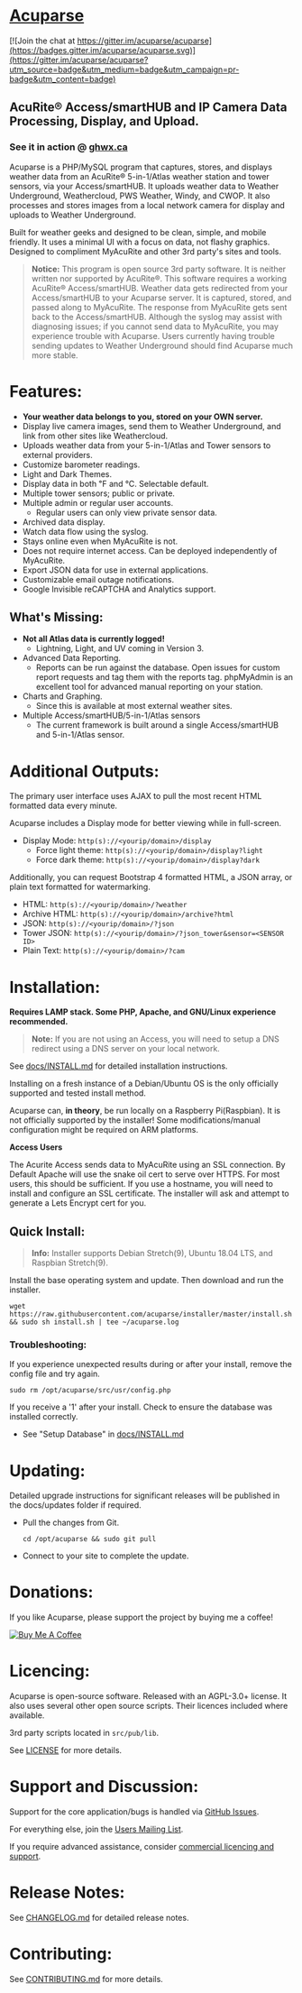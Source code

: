 # [Acuparse](https://www.acuparse.com)

[![Join the chat at https://gitter.im/acuparse/acuparse](https://badges.gitter.im/acuparse/acuparse.svg)](https://gitter.im/acuparse/acuparse?utm_source=badge&utm_medium=badge&utm_campaign=pr-badge&utm_content=badge)

## AcuRite®‎ Access/smartHUB and IP Camera Data Processing, Display, and Upload.
### See it in action @ [ghwx.ca](https://www.ghwx.ca)

Acuparse is a PHP/MySQL program that captures, stores, and displays weather data from an AcuRite®‎ 5-in-1/Atlas weather station and tower sensors, via your Access/smartHUB. It uploads weather data to Weather Underground, Weathercloud, PWS Weather, Windy, and CWOP. It also processes and stores images from a local network camera for display and uploads to Weather Underground.

Built for weather geeks and designed to be clean, simple, and mobile friendly. It uses a minimal UI with a focus on data, not flashy graphics. Designed to compliment MyAcuRite and other 3rd party's sites and tools. 

> **Notice:** This program is open source 3rd party software. It is neither written nor supported by AcuRite®‎. This software requires a working AcuRite®‎ Access/smartHUB. Weather data gets redirected from your Access/smartHUB to your Acuparse server. It is captured, stored, and passed along to MyAcuRite.
The response from MyAcuRite gets sent back to the Access/smartHUB. Although the syslog may assist with diagnosing issues; if you cannot send data to MyAcuRite, you may experience trouble with Acuparse.
Users currently having trouble sending updates to Weather Underground should find Acuparse much more stable.

# Features:
* **Your weather data belongs to you, stored on your OWN server.**
* Display live camera images, send them to Weather Underground, and link from other sites like Weathercloud.
* Uploads weather data from your 5-in-1/Atlas and Tower sensors to external providers.
* Customize barometer readings.
* Light and Dark Themes.
* Display data in both &#8457; and &#8451;. Selectable default.
* Multiple tower sensors; public or private.
* Multiple admin or regular user accounts.
    * Regular users can only view private sensor data. 
* Archived data display.
* Watch data flow using the syslog.
* Stays online even when MyAcuRite is not.
* Does not require internet access. Can be deployed independently of MyAcuRite.
* Export JSON data for use in external applications.
* Customizable email outage notifications.
* Google Invisible reCAPTCHA and Analytics support.

## What's Missing:
* **Not all Atlas data is currently logged!**
    * Lightning, Light, and UV coming in Version 3.
* Advanced Data Reporting.
    * Reports can be run against the database. Open issues for custom report requests and tag them with the reports tag. phpMyAdmin is an excellent tool for advanced manual reporting on your station.
* Charts and Graphing.
    * Since this is available at most external weather sites.
* Multiple Access/smartHUB/5-in-1/Atlas sensors
    * The current framework is built around a single Access/smartHUB and 5-in-1/Atlas sensor.

# Additional Outputs:
The primary user interface uses AJAX to pull the most recent HTML formatted data every minute.

Acuparse includes a Display mode for better viewing while in full-screen.
* Display Mode: `http(s)://<yourip/domain>/display`
    * Force light theme: `http(s)://<yourip/domain>/display?light`
    * Force dark theme: `http(s)://<yourip/domain>/display?dark`

Additionally, you can request Bootstrap 4 formatted HTML, a JSON array, or plain text formatted for watermarking.

* HTML: `http(s)://<yourip/domain>/?weather`
* Archive HTML: `http(s)://<yourip/domain>/archive?html`
* JSON: `http(s)://<yourip/domain>/?json`
* Tower JSON: `http(s)://<yourip/domain>/?json_tower&sensor=<SENSOR ID>`
* Plain Text: `http(s)://<yourip/domain>/?cam`
   
# Installation:
**Requires LAMP stack. Some PHP, Apache, and GNU/Linux experience recommended.**
> **Note:** If you are not using an Access, you will need to setup a DNS redirect using a DNS server on your local network. 

See [docs/INSTALL.md](https://acuparse.github.io/acuparse/INSTALL) for detailed installation instructions.

Installing on a fresh instance of a Debian/Ubuntu OS is the only officially supported and tested install method.

Acuparse can, **in theory**, be run locally on a Raspberry Pi(Raspbian). It is not officially supported by the installer! Some modifications/manual configuration might be required on ARM platforms.

**Access Users**

The Acurite Access sends data to MyAcuRite using an SSL connection. By Default Apache will use the snake oil cert to serve over HTTPS. For most users, this should be sufficient. If you use a hostname, you will need to install and configure an SSL certificate. The installer will ask and attempt to generate a Lets Encrypt cert for you.

## Quick Install:
> **Info:** Installer supports Debian Stretch(9), Ubuntu 18.04 LTS, and Raspbian Stretch(9).

Install the base operating system and update. Then download and run the installer.

`wget https://raw.githubusercontent.com/acuparse/installer/master/install.sh && sudo sh install.sh | tee ~/acuparse.log`

### Troubleshooting:
If you experience unexpected results during or after your install, remove the config file and try again.

`sudo rm /opt/acuparse/src/usr/config.php`

If you receive a '1' after your install. Check to ensure the database was installed correctly.

* See "Setup Database" in [docs/INSTALL.md](https://acuparse.github.io/acuparse/INSTALL)

# Updating:
Detailed upgrade instructions for significant releases will be published in the docs/updates folder if required.

* Pull the changes from Git.

    `cd /opt/acuparse && sudo git pull`
* Connect to your site to complete the update.

# Donations:
If you like Acuparse, please support the project by buying me a coffee!

<a href="https://www.buymeacoffee.com/maxp" target="_blank"><img src="https://www.buymeacoffee.com/assets/img/custom_images/orange_img.png" alt="Buy Me A Coffee" style="height: auto !important;width: auto !important;" ></a>

# Licencing:
Acuparse is open-source software. Released with an AGPL-3.0+ license. It also uses several other open source scripts. Their licences included where available.

3rd party scripts located in `src/pub/lib`.

See [LICENSE](LICENSE) for more details.

# Support and Discussion:
Support for the core application/bugs is handled via [GitHub Issues](https://github.com/acuparse/acuparse/issues).

For everything else, join the [Users Mailing List](https://lists.acuparse.com/listinfo/users).

If you require advanced assistance, consider [commercial licencing and support](https://www.acuparse.com/commercial). 

# Release Notes:

See [CHANGELOG.md](CHANGELOG.md) for detailed release notes.

# Contributing:

See [CONTRIBUTING.md](CONTRIBUTING.md) for more details.
